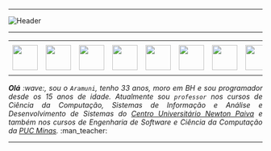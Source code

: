 <!--- Olá, esse é meu readme, fique à vontade para utilizá-lo como quiser! --> 

-----

<div>
<img align="center" alt="Header" src="https://github.com/sheilamagalhaes/sheilamagalhaes/blob/main/img/header2.png?raw=true"/>
</div>

-----

<div align="center">
<table>
<tr>
 <td align="center" colspan="11"></td>
</tr> 
<tr>
<td><a href="https://github.com/sheilamagalhaes" target="_blank"><img src="https://github.com/sheilamagalhaes/sheilamagalhaes/blob/main/img/github5.png?raw=true" width="50px" height="50px"/></a>
</td>
<td><a href="https://replit.com/@aramuni"><img src="https://github.com/sheilamagalhaes/sheilamagalhaes/blob/main/img/replit3.svg?raw=true" width="50px" height="50px"/></a>
</td>
<td><a href="mailto:sheilamagalhaes@gmail.com" target="_blank"><img src="https://github.com/sheilamagalhaes/sheilamagalhaes/blob/main/img/gmail3.png?raw=true" width="50px" height="50px"/></a>
</td>
<td><a href="https://wa.me/5531980402103" target="_blank"><img src="https://github.com/sheilamagalhaes/sheilamagalhaes/blob/main/img/wpp2.png?raw=true" width="50px" height="50px"/></a>
</td>
<td><a href="https://www.instagram.com/sheilamagalhaes/" target="_blank"><img src="https://github.com/sheilamagalhaes/sheilamagalhaes/blob/main/img/insta2.png?raw=true" width="50px" height="50px"/></a>
</td>
<td><a href="https://www.linkedin.com/in/sheilamagalhaes/" target="_blank"><img src="https://github.com/sheilamagalhaes/sheilamagalhaes/blob/main/img/linkedin2.png?raw=true" width="50px" height="50px"/></a>
</td>
<td><a href="http://lattes.cnpq.br/1208427665892059" target="_blank"><img src="https://github.com/sheilamagalhaes/sheilamagalhaes/blob/main/img/lattes2.png?raw=true" width="50px" height="50px"/></a>
</td>
<!--<td><a href="https://slack.com/app_redirect?channel=UVD9N6VCL"><img src="https://github.com/sheilamagalhaes/sheilamagalhaes/blob/main/img/slack.png?raw=true" width="50px" height="50px"/></a>
</td>-->
<td><a href="https://discordapp.com/users/959151773728251914" target="_blank"><img src="https://github.com/sheilamagalhaes/sheilamagalhaes/blob/main/img/discord2.png?raw=true" width="50px" height="50px"/></a>
</td>
<td><a href="https://www.skoob.com.br/perfil/Aramuni" target="_blank"><img src="https://github.com/sheilamagalhaes/sheilamagalhaes/blob/main/img/skoob2.png?raw=true" width="50px" height="50px"/></a>
</td>
<td><a href="https://scholar.google.com.br/citations?user=OARYxSYAAAAJ&hl=pt-BR&oi=ao" target="_blank"><img src="https://github.com/sheilamagalhaes/sheilamagalhaes/blob/main/img/scholar2.png?raw=true" width="50px" height="50px"/></a>
</td>
<td><a href="https://calendly.com/aramuni/" target="_blank"><img src="https://github.com/sheilamagalhaes/sheilamagalhaes/blob/main/img/calendar2.png?raw=true" width="50px" height="50px"/></a>
</td>
</tr>
<tr>
 <td align="center" colspan="11"></td>
</tr> 
</table>

</div>
<div align="justify">
<i><b>Olá</b> :wave:, sou o <code>Aramuni</code>, tenho 33 anos, moro em BH e sou programador desde os 15 anos de idade. Atualmente sou <code>professor</code> nos cursos de Ciência da Computação, Sistemas de Informação e Análise e Desenvolvimento de Sistemas do <a href="https://newtonpaiva.br/" target="_blank">Centro Universitário Newton Paiva</a> e também nos cursos de Engenharia de Software e Ciência da Computação da <a href="https://www.pucminas.br/" target="_blank">PUC Minas</a>.</i> :man_teacher:<br />
</div>

-----
